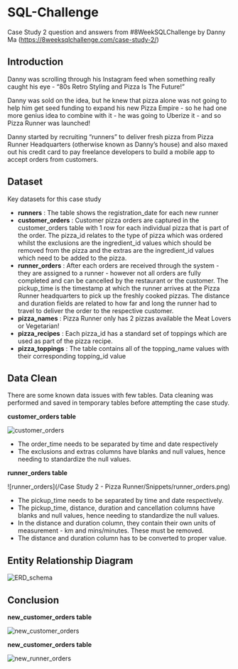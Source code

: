 # SQL-Challenge
Case Study 2 question and answers from #8WeekSQLChallenge by Danny Ma
(https://8weeksqlchallenge.com/case-study-2/)

## Introduction
Danny was scrolling through his Instagram feed when something really caught his eye - “80s Retro Styling and Pizza Is The Future!”

Danny was sold on the idea, but he knew that pizza alone was not going to help him get seed funding to expand his new Pizza Empire - so he had one more genius idea to combine with it - he was going to Uberize it - and so Pizza Runner was launched!

Danny started by recruiting “runners” to deliver fresh pizza from Pizza Runner Headquarters (otherwise known as Danny’s house) and also maxed out his credit card to pay freelance developers to build a mobile app to accept orders from customers.

## Dataset
Key datasets for this case study
- **runners** : The table shows the registration_date for each new runner
- **customer_orders** : Customer pizza orders are captured in the customer_orders table with 1 row for each individual pizza that is part of the order. The pizza_id relates to the type of pizza which was ordered whilst the exclusions are the ingredient_id values which should be removed from the pizza and the extras are the ingredient_id values which need to be added to the pizza.
- **runner_orders** : After each orders are received through the system - they are assigned to a runner - however not all orders are fully completed and can be cancelled by the restaurant or the customer. The pickup_time is the timestamp at which the runner arrives at the Pizza Runner headquarters to pick up the freshly cooked pizzas. The distance and duration fields are related to how far and long the runner had to travel to deliver the order to the respective customer.
- **pizza_names** : Pizza Runner only has 2 pizzas available the Meat Lovers or Vegetarian!
- **pizza_recipes** : Each pizza_id has a standard set of toppings which are used as part of the pizza recipe.
- **pizza_toppings** : The table contains all of the topping_name values with their corresponding topping_id value

## Data Clean
There are some known data issues with few tables. Data cleaning was performed and saved in temporary tables before attempting the case study.

**customer_orders table**

![customer_orders](/Snippets/customer_orders.png)

- The order_time needs to be separated by time and date respectively
- The exclusions and extras columns have blanks and null values, hence needing to standardize the null values. 

**runner_orders table**

![runner_orders](/Case Study 2 - Pizza Runner/Snippets/runner_orders.png)

- The pickup_time needs to be separated by time and date respectively. 
- The pickup_time, distance, duration and cancellation columns have blanks and null values, hence needing to standardize the null values.
- In the distance and duration column, they contain their own units of measurement - km and mins/minutes. These must be removed.
- The distance and duration column has to be converted to proper value. 

## Entity Relationship Diagram

![ERD_schema](/ERD_schema.jpg)


## Conclusion
**new_customer_orders table**

![new_customer_orders](/Snippets/res_new_customer_orders.png)

**new_customer_orders table**

![new_runner_orders](/Snippets/res_new_runner_orders.png)
